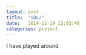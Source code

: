 ```yaml
---
layout: post
title:  "SDL2"
date:   2014-11-19 13:03:40
categories: project
---
```


I have played around 
